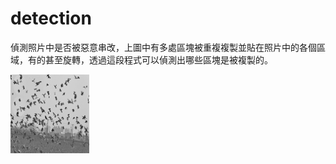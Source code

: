 # detection
偵測照片中是否被惡意串改，上圖中有多處區塊被重複複製並貼在照片中的各個區域，有的甚至旋轉，透過這段程式可以偵測出哪些區塊是被複製的。

<img src="https://github.com/yiweijiang/detection/blob/master/bird_cp6.tif" width="25%" height="25%"> 


